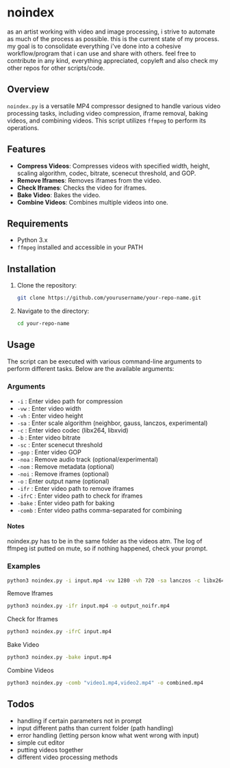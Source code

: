 # noindex
as an artist working with video and image processing, i strive to automate as much of the process as possible. this is the current state of my process. my goal is to consolidate everything i've done into a cohesive workflow/program that i can use and share with others. feel free to contribute in any kind, everything appreciated, copyleft and also check my other repos for other scripts/code.

## Overview
`noindex.py` is a versatile MP4 compressor designed to handle various video processing tasks, including video compression, iframe removal, baking videos, and combining videos. This script utilizes `ffmpeg` to perform its operations.

## Features
- **Compress Videos**: Compresses videos with specified width, height, scaling algorithm, codec, bitrate, scenecut threshold, and GOP.
- **Remove Iframes**: Removes iframes from the video.
- **Check Iframes**: Checks the video for iframes.
- **Bake Video**: Bakes the video.
- **Combine Videos**: Combines multiple videos into one.

## Requirements
- Python 3.x
- `ffmpeg` installed and accessible in your PATH

## Installation
1. Clone the repository:
    ```bash
    git clone https://github.com/yourusername/your-repo-name.git
    ```
2. Navigate to the directory:
    ```bash
    cd your-repo-name
    ```

## Usage
The script can be executed with various command-line arguments to perform different tasks. Below are the available arguments:

### Arguments
- `-i` : Enter video path for compression
- `-vw` : Enter video width
- `-vh` : Enter video height
- `-sa` : Enter scale algorithm (neighbor, gauss, lanczos, experimental)
- `-c` : Enter video codec (libx264, libxvid)
- `-b` : Enter video bitrate
- `-sc` : Enter scenecut threshold
- `-gop` : Enter video GOP
- `-noa` : Remove audio track (optional/experimental)
- `-nom` : Remove metadata (optional)
- `-noi` : Remove iframes (optional)
- `-o` : Enter output name (optional)
- `-ifr` : Enter video path to remove iframes
- `-ifrC` : Enter video path to check for iframes
- `-bake` : Enter video path for baking
- `-comb` : Enter video paths comma-separated for combining

#### Notes
noindex.py has to be in the same folder as the videos atm. The log of ffmpeg ist putted on mute, so if nothing happened, check your prompt.

### Examples
```bash
python3 noindex.py -i input.mp4 -vw 1280 -vh 720 -sa lanczos -c libx264 -b 1000 -sc 40 -gop 250 -noa -nom -o output.mp4
```
Remove Iframes
```bash
python3 noindex.py -ifr input.mp4 -o output_noifr.mp4
```
Check for Iframes
```bash
python3 noindex.py -ifrC input.mp4
```
Bake Video
```bash
python3 noindex.py -bake input.mp4
```
Combine Videos
```bash
python3 noindex.py -comb "video1.mp4,video2.mp4" -o combined.mp4
```

## Todos
- handling if certain parameters not in prompt
- input different paths than current folder (path handling)
- error handling (letting person know what went wrong with input)
- simple cut editor
- putting videos together
- different video processing methods
